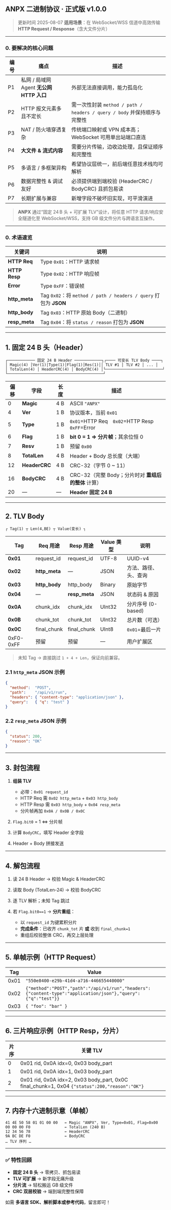 ## ANPX 二进制协议 · **正式版 v1.0.0**

> 更新时间 2025-08-07
> **适用场景**：在 WebSocket/WSS 信道中高效传输 **HTTP Request / Response**（含大文件分片）

---

### 0. 要解决的核心问题

| 编号 | 痛点                             | 描述                                                        |
| -- | ------------------------------ | --------------------------------------------------------- |
| P1 | 私网 / 局域网 Agent **无公网 HTTP 入口** | 外部无法直接调用，能力孤岛化                                            |
| P2 | HTTP 报文元素多且不定长                 | 需一次性封装 `method / path / headers / query / body` 并保持顺序与完整性 |
| P3 | NAT / 防火墙穿透复杂                  | 传统端口映射或 VPN 成本高；WebSocket 可用单出站端口直连                       |
| P4 | **大文件 & 流式内容**                 | 需要分片传输，边收边处理，且保证顺序和完整性                                    |
| P5 | 多语言 / 多框架异构                    | 希望协议层统一，前后端任意技术栈均可解析                                      |
| P6 | 数据完整性 & 调试友好                   | 必须提供端到端校验 (HeaderCRC / BodyCRC) 且抓包易读                     |
| P7 | 长期扩展与兼容                        | 新增字段不破坏旧实现，可平滑演进                                          |

> **ANPX** 通过“固定 24 B 头 + 可扩展 TLV”设计，将任意 HTTP 请求/响应安全隧道化至 WebSocket/WSS，支持 GB 级文件分片与跨语言互操作。

---

### 0. 术语速览

| 关键词            | 说明                                                          |
| -------------- | ----------------------------------------------------------- |
| **HTTP Req**   | Type `0x01`：HTTP 请求帧                                        |
| **HTTP Resp**  | Type `0x02`：HTTP 响应帧                                        |
| **Error**      | Type `0xFF`：错误帧                                             |
| **http\_meta** | Tag `0x02`：将 `method / path / headers / query` 打包为 **JSON** |
| **http\_body** | Tag `0x03`：HTTP 原始 Body（二进制）                                |
| **resp\_meta** | Tag `0x04`：将 `status / reason` 打包为 **JSON**                 |

---

## 1. 固定 24 B 头（Header）

```
┌──────────── 固定 24 B Header ────────────┐┌──── 可变长 TLV Body ────┐
│ Magic(4) │Ver(1)│Type(1)│Flag(1)│Res(1)││ TLV #1 │ TLV #2 │ ... │
│ TotalLen(4) │ HeaderCRC(4) │ BodyCRC(4) │└─────────────────────────┘
└──────────────────────────────────────────┘
```

| 偏移 | 字段            | 长度  | 描述                                            |
| -- | ------------- | --- | --------------------------------------------- |
| 0  | **Magic**     | 4 B | ASCII `"ANPX"`                                |
| 4  | **Ver**       | 1 B | 协议版本，当前 `0x01`                                |
| 5  | **Type**      | 1 B | `0x01`=HTTP Req `0x02`=HTTP Resp `0xFF`=Error |
| 6  | **Flag**      | 1 B | **bit 0 = 1 ⇒ 分片帧**；其余位恒 0                    |
| 7  | **Resv**      | 1 B | 预留 `0x00`                                     |
| 8  | **TotalLen**  | 4 B | Header + Body 总长度（大端）                         |
| 12 | **HeaderCRC** | 4 B | CRC-32（字节 0 \~ 11）                            |
| 16 | **BodyCRC**   | 4 B | CRC-32（完整 Body；分片时对 **重组后的整体** 计算）            |
| 20 | —             | —   | **Header 固定 24 B**                            |

---

## 2. TLV Body

```
┌ Tag(1) ┬ Len(4,BE) ┬ Value(变长) ┐
```

| Tag       | Req 用途         | Resp 用途        | Value 类型 | 说明             |
| --------- | -------------- | -------------- | -------- | -------------- |
| **0x01**  | request\_id    | request\_id    | UTF-8    | UUID-v4        |
| **0x02**  | **http\_meta** | —              | JSON     | 方法、路径、头、查询     |
| **0x03**  | **http\_body** | http\_body     | Binary   | 原始字节           |
| **0x04**  | —              | **resp\_meta** | JSON     | 状态码 & 原因       |
| **0x0A**  | chunk\_idx     | chunk\_idx     | UInt32   | 分片序号 (0-based) |
| **0x0B**  | chunk\_tot     | chunk\_tot     | UInt32   | 总片数（可选）        |
| **0x0C**  | final\_chunk   | final\_chunk   | UInt8    | `0x01`=最后一片    |
| 0xF0-0xFF | 预留             | 预留             | —        | 用户扩展区          |

> 未知 Tag → 直接跳过 `1 + 4 + Len`，保证向前兼容。

### 2.1 `http_meta` JSON 示例

```json
{
  "method":  "POST",
  "path":    "/api/v1/run",
  "headers": { "content-type": "application/json" },
  "query":   { "q": "test" }
}
```

### 2.2 `resp_meta` JSON 示例

```json
{
  "status": 200,
  "reason": "OK"
}
```

---

## 3. 封包流程

1. **组装 TLV**

   * 必带：`0x01 request_id`
   * HTTP Req 需 `0x02 http_meta` + `0x03 http_body`
   * HTTP Resp 需 `0x03 http_body` + `0x04 resp_meta`
   * 分片帧再加 `0x0A / 0x0B / 0x0C`
2. `Flag.bit0` = 1 ⇔ 分片帧
3. 计算 `BodyCRC`，填写 Header 全字段
4. Header + Body 拼接发送

---

## 4. 解包流程

1. 读 24 B Header → 校验 Magic & HeaderCRC
2. 读取 Body (TotalLen-24) → 校验 BodyCRC
3. 逐 TLV 解析；未知 Tag 跳过
4. 若 `Flag.bit0==1` → **分片重组**：

   * 以 `request_id` 为键累积分片
   * **完成条件**：已收齐 `chunk_tot` 片 **或** 收到 `final_chunk=1`
   * 重组后校验整体 CRC，再交上层处理

---

## 5. 单帧示例（HTTP Request）

| Tag  | Value                                                                                                       |
| ---- | ----------------------------------------------------------------------------------------------------------- |
| 0x01 | `"550e8400-e29b-41d4-a716-446655440000"`                                                                    |
| 0x02 | `{"method":"POST","path":"/api/v1/run","headers":{"content-type":"application/json"},"query":{"q":"test"}}` |
| 0x03 | `{ "foo": "bar" }`                                                                                          |

---

## 6. 三片响应示例（HTTP Resp，分片）

| 片序 | 关键 TLV                                                                                          |
| -- | ----------------------------------------------------------------------------------------------- |
| 0  | 0x01 rid, 0x0A idx=0, 0x03 body\_part                                                           |
| 1  | 0x01 rid, 0x0A idx=1, 0x03 body\_part                                                           |
| 2  | 0x01 rid, 0x0A idx=2, 0x03 body\_part, 0x0C final\_chunk=1, 0x04 `{"status":200,"reason":"OK"}` |

---

## 7. 内存十六进制示意（单帧）

```
41 4E 50 58 01 01 00 00   ← Magic "ANPX", Ver, Type=0x01, Flag=0x00
00 00 00 F0               ← TotalLen (240 B)
12 34 56 78               ← HeaderCRC
9A BC DE F0               ← BodyCRC
… TLV 序列 …
```

---

### ✅ 特性回顾

* **固定 24 B 头** → 零拷贝、抓包易读
* **TLV 可扩展** → 新字段无痛升级
* **分片流** → 轻松搬运 GB 级文件
* **CRC 双层校验** → 端到端完整性保障

如需 **多语言 SDK、解析脚本或参考代码**，留言即可！
